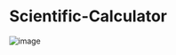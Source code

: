 # Scientific-Calculator
![image](https://github.com/prosenjit07/Scientific-Calculator/assets/98583038/06c06c78-c3a1-4fa5-8a38-6455534074ee)
